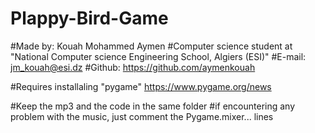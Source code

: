 # Plappy-Bird-Game
#Made by: Kouah Mohammed Aymen
#Computer science student at "National Computer science Engineering School, Algiers (ESI)"
#E-mail: jm_kouah@esi.dz
#Github: https://github.com/aymenkouah


#Requires installaling "pygame"
https://www.pygame.org/news

#Keep the mp3 and the code in the same folder
#if encountering any problem with the music, just comment the Pygame.mixer... lines
